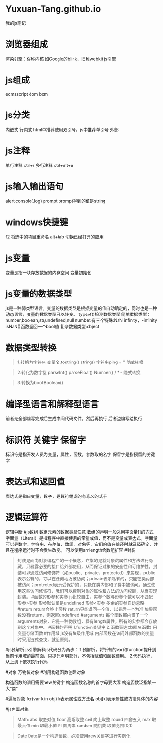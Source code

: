 # Yuxuan-Tang.github.io
我的js笔记
# 浏览器组成
渲染引擎：俗称内核 如Google的blink，旧称webkit
js引擎
# js组成
ecmascript
dom
bom
# js分类
内嵌式
行内式 html中推荐使用双引号，js中推荐单引号
外部
# js注释
单行注释 ctrl+/
多行注释 ctrl+alt+a
# js输入输出语句
alert
console(.log)
prompt        prompt得到的值是string
# windows快捷键
f2 将选中的项目重命名
alt+tab 切换已经打开的应用
# js变量
变量是指一块存放数据的内存空间
变量初始化
# js变量的数据类型
js是一种弱类型语言，变量的数据类型是根据变量的值自动确定的，同时也是一种动态语言，变量的数据类型可以转变。
typeof()检测数据类型
简单数据类型：number,boolean,str,undefined,null
number:有三个特殊:NaN infinity，-infinity isNaN()函数返回一个bool值
复杂数据类型:object
# 数据类型转换
>1.转换为字符串
变量名.tostring()
string()
字符串ping    + '' 隐式转换

>2.转化为数字型
parseInt()
parseFloat()
Number()
 / * - 隐式转换

>3.转换为bool
Boolean()
# 编译型语言和解释型语言
前者先全部编写完成后生成中间代码文件，然后再执行
后者边编写边执行
# 标识符 关键字 保留字
标识符是指开发人员为变量，属性，函数，参数取的名字
保留字是指预留的关键字
# 表达式和返回值
表达式是指由变量，数字，运算符组成的有意义的式子
# 逻辑运算符
逻辑中断
#js数组
数组元素的数据类型任意
数组的声明一般采用字面量[]的方式
字面量（Literal）是指程序中直接使用的常量或值，而不是变量或表达式。字面量可以是数字、字符串、布尔值、数组、对象等，它们的值在编译时就已经确定，并且在程序运行时不会发生改变。
可以使用arr.length给数组扩容
#封装
>封装是面向对象编程中的一个概念，它指的是将对象的属性和方法进行隐藏，只暴露必要的接口给外部使用，从而保证对象的安全性和可维护性。封装可以通过访问修饰符（如public、private、protected）来实现，public表示公有的，可以在任何地方被访问；private表示私有的，只能在类内部被访问；protected表示受保护的，只能在类内部和子类中被访问。通过使用这些访问修饰符，我们可以控制对象的属性和方法的访问权限，从而实现封装。
#函数的形参和实参
js比较自由，实参个数与形参个数可以不匹配
形参>实参 形参默认值是undefined
形参<实参 多余的实参自动忽略
#return
return会终止函数
return只能返回一个值，以最后一个为准
如果函数没有return，则返回undefined
#arguments
每个函数都内置了一个arguments对象，它是一种伪数组，具有length属性，所有的实参都会存放到这个对象中。
#函数的声明
1.function关键字
2.函数表达式(匿名函数) 用变量存储函数
#作用域
js没有块级作用域
内部函数在访问外部函数的变量时采用链式查找，就近原则。

#js预解析
js引擎解释js代码分为两步：
1.预解析，将所有的var和function提升到当前作用域的最前面，只提升声明部分，不包括赋值和函数调用。
2.代码执行，从上到下依次执行代码

#对象
万物皆对象
#利用构造函数创建对象

构造函数的调用需要new关键字
构造函数名称的首字母要大写
构造函数泛指某一大"类"

#遍历对象 
for(var k in obj)
k表示属性或方法名
obj[k]表示属性或方法具体的内容

#js内置对象
>Math:
abs 取绝对值
floor 高斯取整
ceil 向上取整
round 四舍五入
max 取最大值
min 取最小值
PI 圆周率
random 随机数 取值范围[0,1) 

>Date
Date是一个构造函数，必须使用new关键字进行实例化
